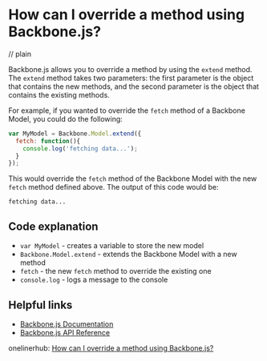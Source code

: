 # How can I override a method using Backbone.js?
// plain

Backbone.js allows you to override a method by using the `extend` method. The `extend` method takes two parameters: the first parameter is the object that contains the new methods, and the second parameter is the object that contains the existing methods.

For example, if you wanted to override the `fetch` method of a Backbone Model, you could do the following:

```javascript
var MyModel = Backbone.Model.extend({
  fetch: function(){
    console.log('fetching data...');
  }
});
```

This would override the `fetch` method of the Backbone Model with the new `fetch` method defined above. The output of this code would be:

```
fetching data...
```

## Code explanation


- `var MyModel` - creates a variable to store the new model
- `Backbone.Model.extend` - extends the Backbone Model with a new method
- `fetch` - the new `fetch` method to override the existing one
- `console.log` - logs a message to the console

## Helpful links

- [Backbone.js Documentation](http://backbonejs.org/)
- [Backbone.js API Reference](http://backbonejs.org/#Model)

onelinerhub: [How can I override a method using Backbone.js?](https://onelinerhub.com/backbone.js/how-can-i-override-a-method-using-backbone-js)
